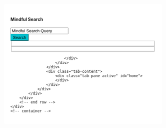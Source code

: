 ---
---

<head>
<script src="https://ajax.googleapis.com/ajax/libs/jquery/3.6.0/jquery.min.js"></script>
<script src="https://cdn.jsdelivr.net/npm/popper.js@1.12.9/dist/umd/popper.min.js" integrity="sha384-ApNbgh9B+Y1QKtv3Rn7W3mgPxhU9K/ScQsAP7hUibX39j7fakFPskvXusvfa0b4Q" crossorigin="anonymous"></script>
<link rel="stylesheet" href="https://cdn.jsdelivr.net/npm/bootstrap@4.0.0/dist/css/bootstrap.min.css" integrity="sha384-Gn5384xqQ1aoWXA+058RXPxPg6fy4IWvTNh0E263XmFcJlSAwiGgFAW/dAiS6JXm" crossorigin="anonymous">
<script src="https://cdn.jsdelivr.net/npm/bootstrap@4.0.0/dist/js/bootstrap.min.js" integrity="sha384-JZR6Spejh4U02d8jOt6vLEHfe/JQGiRRSQQxSfFWpi1MquVdAyjUar5+76PVCmYl" crossorigin="anonymous"></script>
<style>

body{
    margin-top:20px;
}
.card-box {
    padding: 20px;
    border-radius: 3px;
    margin-bottom: 30px;
    background-color: #fff;
}
.search-result-box .tab-content {
    padding: 30px 30px 10px 30px;
    -webkit-box-shadow: none;
    box-shadow: none;
    -moz-box-shadow: none
}

.search-result-box .search-item {
    padding-bottom: 20px;
    border-bottom: 1px solid #e3eaef;
    margin-bottom: 20px
}
.text-success {
    color: #0acf97!important;
}
a {
    color: #007bff;
    text-decoration: none;
    background-color: transparent;
}
.btn-custom {
    background-color: #02c0ce;
    border-color: #02c0ce;
}

.btn-custom, .btn-danger, .btn-info, .btn-inverse, .btn-pink, .btn-primary, .btn-purple, .btn-success, .btn-warning {
    color: #fff!important;
}

.siteselector {
  display: flex;
}

.column {
  flex: 50%;
}
</style>

</head>

<script type="text/javascript">
    function buildSearchUrl(site, pattern) {
        var url = "";
        switch(site) {
            case "wikipedia":
                var base_url = "https://en.wikipedia.org/w/api.php";
                var request_url = "?action=query&format=json&generator=prefixsearch&prop=pageprops|description|info&inprop=url&gpslimit=10&gpssearch=";
                url = base_url + request_url + pattern;
                break;
            case "github":
                result = null;
                break;
            case "youtube":
                result = null;
                break;
            case "hackernews":
                result = null;
                break;
            case "reddit":
                result = null;
                break;
            case "duckduckgoose":
                result = null;
                break;
        }
        return url;
    }
    
    // populates rows of url, title and description for each site
    function transformSearchResults(site, data) {
        var result = [];
        switch(site) {
            case "wikipedia":
                var pages = Object.values(data.query.pages);
                for (const page in pages) {
                    var row = {};
                    row['url'] = pages[page].canonicalurl;
                    row['tite'] = pages[page].title;
                    row['description'] = pages[page].description;
                    row['site'] = site;
                    result.push(row);
                }
                break;
            case "github":
                result = null;
                break;
            case "youtube":
                result = null;
                break;
            case "hackernews":
                result = null;
                break;
            case "reddit":
                result = null;
                break;
            case "duckduckgoose":
                result = null;
                break;
        }
        return result;
    }

    function setSearchResults(rows) {
       $("#home").html("");
       for (const row in rows) {
           var rowHTML = `
                                <div class="row">
                                    <div class="col-md-12">
                                        <div class="search-item">
                                            <h4 class="mb-1"><a href="${row.url}">${site} - ${row.title}</a></h4>
                                            <div class="font-13 text-success mb-3">${row.url}</div>
                                            <p class="mb-0 text-muted">${row.description}</p>
                                        </div>
                                        <div class="clearfix"></div>
                                    </div>
                                </div>
           `;
           $("#home").append(rowHTML);
       }
   }

   function enterSearch(e) {
        e.preventDefault();
        console.log("Submit button clicked");
        var query = $("#query").val();
        var sites = $(":checkbox:checked");
        var url = buildSearchUrl("wikipedia", query);
        console.log(sites);
        $.ajax( {
            type: "GET",
            url: url,
            dataType: 'jsonp',
            success: function(data) {
                setSearchResults(transformSearchResults("wikipedia", data));
            },
            error: function(errorMessage) {
                console.log("damnn");
            }
        });
    }

    $(document).ready(function() {
        var queryDefaultText = "Mindful Search Query";
        $("#query").click(function(e) {
            e.preventDefault();
            if($("#query").val() == queryDefaultText) {
                $("#query").val("");
            }
        });
        $("#query").focusout(function(e) {
            e.preventDefault();
            if($("#query").val() == "") {
                $("#query").val(queryDefaultText);
            }
        });
        const leftsites = ["wikipedia", "youtube", "hackernews"];
        for (const site of leftsites) {
            $("#leftsites").append(
                `
                <input type="checkbox" id="${site}" name="${site}"/>
                <label for="${site}">${site}</label> <br/>
                `
            );
        }
        const rightsites = ["github", "reddit", "duckduckgoose"];
        for (const site of rightsites) {
            $("#rightsites").append(
                `
                <input type="checkbox" id="${site}" name="${site}"/>
                <label for="${site}">${site}</label> <br/>
                `
            );
        }
        $(".btn").click(enterSearch);
    })

</script>
<div class="content">
    <div class="container">
        <div class="row">
            <div class="col-lg-12">
                <div class="search-result-box card-box">
                    <div class="row">
                        <div class="col-md-8 offset-md-2">
                            <div class="pt-3 pb-4">
                                <div id = "search_header" class="mt-4 text-center">
                                    <h4>Mindful Search</h4>
                                </div>
                                <div class="input-group">
                                    <input type="text" id="query" name="" class="form-control" value="Mindful Search Query">
                                    <div class="input-group-append">
                                        <button type="button" class="btn waves-effect waves-light btn-custom"><i class="fa fa-search mr-1"></i> Search</button>
                                    </div>
                                </div>
                                <div class="siteselector">
                                    <div class="column">
                                        <fieldset id="rightsites"/> 
                                    </div>
                                    <div class="column">
                                        <fieldset id="leftsites"/> 
                                    </div>
                                </div>
                                
                            </div>
                        </div>
                    </div>
                    <div class="tab-content">
                        <div class="tab-pane active" id="home">
                        </div>
                    </div>
                </div>
            </div>
        </div>
        <!-- end row -->
    </div>
    <!-- container -->
</div>
